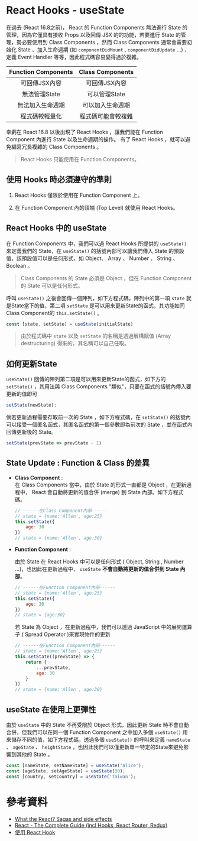 # React Hooks - useState

在過去 (React 16.8之前)， React 的 Function Components 無法進行 State 的管理，因為它僅具有接收 Props 以及回傳 JSX 的的功能，若要進行 State 的管理，勢必要使用到 Class Components ，然而 Class Components 通常會需要初始化 State 、加入生命週期 (如 `componentDidMount` , `componentDidUpdate` ...) 、定義 Event Handler 等等，因此程式碼容易變得過於複雜。  

Function Components |Class Components  |
:------------------:|:---------------:|
|可回傳JSX內容       |可回傳JSX內容      |
|無法管理State       |可以管理State      |
|無法加入生命週期     |可以加入生命週期   |
|程式碼較輕量化       |程式碼可能會較複雜 |


幸虧在 React 16.8 以後出現了 React Hooks ，讓我們能在 Function Component 內進行 State 以及生命週期的操作。 有了 React Hooks ，就可以避免編寫冗長複雜的 Class Components 。

> React Hooks 只能使用在 Function Components。

## 使用 Hooks 時必須遵守的準則

1. React Hooks 僅限於使用在 Function Component 上。

2. 在 Function Component 內的頂端 (Top Level) 就使用 React Hooks。

## React Hooks 中的 useState

在 Function Components 中，我們可以過 React Hooks 所提供的 `useState()` 來定義我們的 State，在 `useState()` 的括號內部可以讓我們傳入 State 的預設值，該預設值可以是任何形式，如 Object、  Array 、 Number 、 String 、 Boolean 。

> Class Components 的 State 必須是 Object ，但在 Function Component 的 State 可以是任何形式。

呼叫 `useState()` 之後會回傳一個陣列，如下方程式碼，陣列中的第一項 `state` 就是State當下的值，第二項 `setState` 是可以用來更新State的函式，其功能如同Class Component的 `this.setState()` 。 

```js
const [state, setState] = useState(initialState)
```

> 由於程式碼中 `state` 以及 `setState` 的名稱是透過解構賦值 (Array destructuring) 得來的，其名稱可以自己任取。

## 如何更新State

`useState()` 回傳的陣列第二項是可以用來更新State的函式，如下方的 `setState()` ，其用法與 Class Components "類似"，只要在函式的括號內傳入要更新的值即可

```js
setState(newState);
```

倘若更新過程需要存取前一次的 State ，如下方程式碼，在 `setState()` 的括號內可以接受一個匿名函式，其匿名函式的第一個參數即為前次的 State ，並在函式內回傳更新後的 State。

```js
setState(prevState => prevState - 1)
```

## State Update : Function & Class 的差異

* **Class Component** :  
    在 Class Components 當中，由於 State 的形式一直都是 Object ，在更新過程中， React 會自動將更新的值合併 (merge) 到 State 內部。如下方程式碼。

    ```js
    // ------在Class Component內部------
    // state = {name:'Allen', age:25}
    this.setState({
        age: 30
    })
    // state = {name:'Allen', age:30}
    ```

* **Function Component** :  

    由於 State 在 React Hooks 中可以是任何形式 ( Object, String , Number ...)，也因此在更新過程中， `useState` **不會自動將更新的值合併到 State 內部**。

    ```js
    // ------在Function Component內部------
    // state = {name:'Allen', age:25}
    this.setState({
        age: 30
    })
    // state = {age:30}
    ```

    若 State 為 Object ，在更新過程中，我們可以透過 JavaScript 中的展開運算子 ( Spread Operator )來實現物件的更新

    ```js
    // ------在Function Component內部------
    // state = {name:'Allen', age:25}
    this.setState((prevState) => {
        return {
            ...prevState,
            age: 30
        }
    })
    // state = {name:'Allen', age:30}
    ```

## useState 在使用上更彈性

由於 `useState` 中的 State 不再受限於 Object 形式，因此更新 State 時不會自動合併，但我們可以在同一個 Function Component 之中加入多個 `useState()` 用來儲存不同的值，如下方程式碼，透過多個 `useState()` 的呼叫來定義 `nameState` 、 `ageState` 、 `heightState` ，也因此我們可以僅更新單一特定的State來避免影響到其他的 State 。

```js
const [nameState, setNameState] = useState('Alice');
const [ageState, setAgeState] = useState(30);
const [country, setCountry] = useState('Taiwan');
```

# 參考資料
* [What the React? Sagas and side effects](https://smartcar.com/blog/what-the-react-sagas/)
* [React - The Complete Guide (incl Hooks, React Router, Redux)](https://www.udemy.com/course/react-the-complete-guide-incl-redux/)
* [使用 React Hook](https://zh-hant.reactjs.org/docs/hooks-effect.html)


<!-- **useState always returns an array with exactly two elements** , the first element then alwasys is your current state snapshot, and whenver you state updated, the component will rebuild, so the functinal component  is really executed and useState executed again. But react internally saves that you already configured a state with the help of useState for functional component, and will not reinitialized it, but instead **useState** manages this state detached from you component, so independent from your component, so that the state survives renders of this functinal component. So the state suvives when functional component get executed again and therefore useState  does first value which is returned is our current state snapshot and it's a current state snapshot for this rerender cycle of this component. This means that when you update the state, you'll get the updated state here. -->

<!-- ---

## The Problem With React 16 And Earlier:

### Event Pooling:

When we're passing a function into the **setState** function, the anonymous function in the **setState** function is a closure.  That is a simply function that closes over surrounding values.
 In this case, it closes over our event here. The **event** is fed into the **onChange** anonymous function, and in that funciton which we have herre upon a change, we're calling these **setState** function, then we also defing another nested function inside setState function.

 The problem with that is that in the inner function, We use something from the outer function, we using the event, then the event will be locked in for the first keystroke.
 Which means that for subsequent keystrokes we don't use the new keystroke event, but the previous one, which of course is then reused and which caused this error.

 Normally that wouldn't be a problem, because the inner function is state updating function (**setState**), and therefore it closes over a event object, which means it saves this event object for its execution so that when does inter state updating cuntion runs, which happens asynchronously, we're guaranteed to use the event that was triggered for that keystorkes, so it was created for the keystroke. The problem with evetns and that's now really exclusive to evetns and react.  Just is that **React event** are not the native theme events, but special sysnthetic evets created by React, which basically replicate the native DOM events it would normally get, but react adds a special factor to that. It pulls these event objects, which simply means it reuses event objects. So instead of creating a new event object for every keystroke, it instead reuses the previous object. and the consequence of this is that for the second keystroke, since we have a closure and we locked in the event for the first keystroke, for the second keystroke, we still reuse the same object we had for the first keystroke and that simply the problem here, we're reusing the wrong event object because of the way react handles event objects.

```js
function handleChange(e) {
    setData(data => ({
        ...data,
        // This crashes in React 16 and earlier:
        text: e.target.value
    }));
}
```

From [React Org](https://reactjs.org/blog/2020/08/10/react-v17-rc.html#no-event-pooling): This is because React reused the event objects between different events for performance in old browsers, and set all event fields to null in between them. With React 16 and earlier, you have to call e.persist() to properly use the event, or read the property you need earlier. 

React 17 removes the “event pooling” optimization from React. It doesn’t improve performance in modern browsers and confuses even experienced React users:. In React 17, this code works as you would expect. The old event pooling optimization has been fully removed, so you can read the event fields whenever you need them. This is a behavior change, which is why we’re marking it as breaking, but in practice we haven’t seen it break anything at Facebook. (Maybe it even fixed a few bugs!) Note that e.persist() is still available on the React event object, but now it doesn’t do anything. -->
